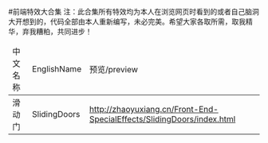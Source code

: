 #前端特效大合集
注：此合集所有特效均为本人在浏览网页时看到的或者自己脑洞大开想到的，代码全部由本人重新编写，未必完美。希望大家各取所需，取我精华，弃我糟粕，共同进步！
<table style="border-collapse: collapse;">
	<thead>
		<tr>
			<td>中文名称</td>
			<td>EnglishName</td>
			<td>预览/preview</td>
		</tr>
	</thead>
	<tbody>
		<tr>
			<td>滑动门</td>
			<td>SlidingDoors</td>
			<td><a href="http://zhaoyuxiang.cn/Front-End-SpecialEffects/SlidingDoors/index.html">http://zhaoyuxiang.cn/Front-End-SpecialEffects/SlidingDoors/index.html</a></td>
		</tr>
	</tbody>
</table>